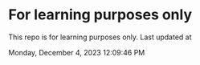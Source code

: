 # For learning purposes only
This repo is for learning purposes only.
Last updated at

Monday, December 4, 2023 12:09:46 PM

